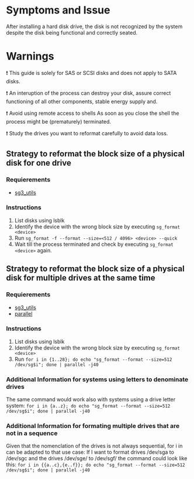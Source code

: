 # Symptoms and Issue
After installing a hard disk drive, the disk is not recognized by the system despite the disk being functional and correctly seated. 

# Warnings
:exclamation: This guide is solely for SAS or SCSI disks and does not apply to SATA disks. 

:exclamation: An interuption of the process can destroy your disk, assure correct functioning of all other components, stable energy supply and.

:exclamation: Avoid using remote access to shells As soon as you close the shell the process might be (prematurely) terminated.

:exclamation: Study the drives you want to reformat carefully to avoid data loss.

## Strategy to reformat the block size of a physical disk for one drive

### Requierements
* [sg3_utils]([url](https://sg.danny.cz/sg/sg3_utils.html))

### Instructions
1. List disks using lsblk
2. Identify the device with the wrong block size by executing `sg_format <device>`
3. Run `sg_format -f --format --size=<512 / 4096> <device> --quick`
4. Wait till the process terminated and check by executing `sg_format <device>` again. 

## Strategy to reformat the block size of a physical disk for multiple drives at the same time

### Requierements
* [sg3_utils]([url](https://sg.danny.cz/sg/sg3_utils.html))
* [parallel]([url](https://www.gnu.org/software/parallel/))

### Instructions
1. List disks using lsblk
2. Identify the device with the wrong block size by executing `sg_format <device>`
3. Run `for i in {1..28}; do echo "sg_format --format --size=512 /dev/sg$i"; done | parallel -j40`

### Additional Information for systems using letters to denominate drives
The same command would work also with systems using a drive letter system:
`for i in {a..z}; do echo "sg_format --format --size=512 /dev/sg$i"; done | parallel -j40`

### Additional Information for formating multiple drives that are not in a sequence
Given that the nomenclation of the drives is not always sequential, for i in can be adapted to that use case:
If I want to format drives /dev/sga to /dev/sgc and the drives /dev/sge/ to /dev/sgf/ the command could look like this:
`for i in {{a..c},{e..f}}; do echo "sg_format --format --size=512 /dev/sg$i"; done | parallel -j40`
